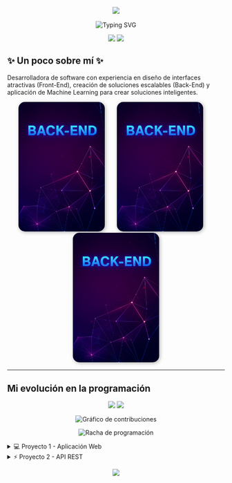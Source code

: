 <!-- Encabezado con imagen -->
<p align="center">
  <img src="https://capsule-render.vercel.app/api?type=waving&color=0:00c6ff,100:0072ff&height=200&section=header&text=⭐%20¡Hola!%20Soy%20Alicia%20Medina%20⭐&fontSize=40&fontColor=ffffff&animation=fadeIn" />
</p>

<!-- Frase introductoria animada centrada en azul, sin cortes -->
<p align="center">
  <img src="https://readme-typing-svg.demolab.com?font=Fira+Code&weight=700&size=24&pause=1000&color=1E3C72&center=true&vCenter=true&width=900&lines=%E2%AD%90+Desarrolladora+Fullstack+|+Amante+del+Codigo+Limpio+|+AI+%E2%AD%90" alt="Typing SVG" />
</p>

<!-- Bloques tipo div lado a lado -->
<p align="center">
  <img src="https://img.shields.io/badge/🌊-Construyendo%20experiencias%20digitales%20inteligentes-0072FF?style=for-the-badge" />
  <img src="https://img.shields.io/badge/✨-APASIONADA%20POR%20LA%20IA%20Y%20TECNOLOGÍA-1E3C72?style=for-the-badge" />
</p>

<h2>✨ Un poco sobre mí ✨</h2>
<p>
Desarrolladora de software con experiencia en diseño de interfaces atractivas (Front-End), creación de soluciones escalables (Back-End) y aplicación de Machine Learning para crear soluciones inteligentes.
</p>

<p align="center">
  <img src="Img/Back.png" width="200" style="border-radius:15px; box-shadow:2px 2px 8px rgba(0,0,0,0.3);" />
  &nbsp;&nbsp;&nbsp;&nbsp;&nbsp;
  <img src="Img/Back.png" width="200" style="border-radius:15px; box-shadow:2px 2px 8px rgba(0,0,0,0.3);" />
  &nbsp;&nbsp;&nbsp;&nbsp;&nbsp;
  <img src="Img/Back.png" width="200" style="border-radius:15px; box-shadow:2px 2px 8px rgba(0,0,0,0.3);" />
</p>


---

<h2> Mi evolución en la programación</h2>  

<p align="center">
  <!-- Estadísticas generales -->
  <img src="https://github-readme-stats.vercel.app/api?username=AliMedina18&show_icons=true&theme=default&title_color=0072FF&icon_color=1E90FF&text_color=000000&bg_color=ffffff" height="180" />
  
  <!-- Lenguajes más usados -->
  <img src="https://github-readme-stats.vercel.app/api/top-langs/?username=AliMedina18&layout=compact&theme=default&title_color=0072FF&text_color=000000&bg_color=ffffff" height="180" />
</p>

<!-- Gráfico de contribuciones -->
<p align="center">
  <img src="https://github-readme-activity-graph.vercel.app/graph?username=AliMedina18&theme=github&bg_color=ffffff&color=0072FF&line=1E90FF&point=000000&area=true&hide_border=true" alt="Gráfico de contribuciones" />
</p>

<!-- Racha de programación -->
<p align="center">
  <img src="https://streak-stats.demolab.com?user=AliMedina18&theme=default&background=ffffff&border=ffffff&ring=0072FF&fire=1E90FF&currStreakLabel=0072FF&sideLabels=000000&dates=000000" alt="Racha de programación" />
</p>

<details>
  <summary>💻 Proyecto 1 - Aplicación Web</summary>
  **Descripción:** Proyecto fullstack usando React y NestJS  
  **Tecnologías:** React · NestJS · MySQL  
  **Estado:** Completado ✅  
  [Repositorio](https://github.com/AliMedina18/Proyecto1)
</details>

<details>
  <summary>⚡ Proyecto 2 - API REST</summary>
  **Descripción:** API para gestión de usuarios y productos  
  **Tecnologías:** PHP · MySQL  
  **Estado:** En desarrollo 🚧  
  [Repositorio](https://github.com/AliMedina18/Proyecto2)
</details>






<p align="center">
  <img src="https://capsule-render.vercel.app/api?type=waving&color=0:00c6ff,100:0072ff&height=100&section=footer"/>
</p>
